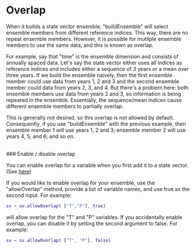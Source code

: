 # Overlap

When it builds a state vector ensemble, "buildEnsemble" will select ensemble members from different reference indices. This way, there are no repeat ensemble members. However, it is possible for mutliple ensemble members to use the same data, and this is known as overlap.

For example, say that "time" is the ensemble dimension and consists of annually spaced data. Let's say the state vector either uses all indices as reference indices and includes either a sequence of 3 years or a mean over three years. If we build the ensemble naively, then the first ensemble member could use data from years 1, 2 and 3 and the second ensemble member could data from years 2, 3, and 4. But there's a problem here: both ensemble members use data from years 2 and 3, so information is being repeated in the ensemble. Essentially, the sequence/mean indices cause different ensemble members to partially overlap.

This is generally not desired, so this overlap is not allowed by default. Consequently, if you use "buildEnsemble" with the previous example, then ensemble member 1 will use years 1, 2 and 3; ensemble member 2 will use years 4, 5, and 6; and so on.

<br>
### Enable / disable overlap

You can enable overlap for a variable when you first add it to a state vector. (See [here](add#optional-set-overlap-options))

If you would like to enable overlap for your ensemble, use the "allowOverlap" method, provide a list of variable names, and use true as the second input. For example:
```matlab
sv = sv.allowOverlap( ["T","P"], true)
```
will allow overlap for the "T" and "P" variables. If you accidentally enable overlap, you can disable it by setting the second argument to false. For example:
```matlab
sv = sv.allowOverlap( ["T", "P"], false)
```
